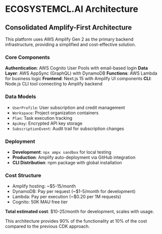 # ECOSYSTEMCL.AI Architecture

## Consolidated Amplify-First Architecture

This platform uses AWS Amplify Gen 2 as the primary backend infrastructure, providing a simplified and cost-effective solution.

### Core Components

**Authentication**: AWS Cognito User Pools with email-based login
**Data Layer**: AWS AppSync (GraphQL) with DynamoDB
**Functions**: AWS Lambda for business logic
**Frontend**: Next.js 15 with Amplify UI components
**CLI**: Node.js CLI tool connecting to Amplify backend

### Data Models

- `UserProfile`: User subscription and credit management
- `Workspace`: Project organization containers  
- `Plan`: Task execution tracking
- `ApiKey`: Encrypted API key storage
- `SubscriptionEvent`: Audit trail for subscription changes

### Deployment

- **Development**: `npx ampx sandbox` for local testing
- **Production**: Amplify auto-deployment via GitHub integration
- **CLI Distribution**: npm package with global installation

### Cost Structure

- Amplify hosting: ~$5-15/month
- DynamoDB: Pay per request (~$1-5/month for development)
- Lambda: Pay per execution (~$0.20 per 1M requests)
- Cognito: 50K MAU free tier

**Total estimated cost**: $10-25/month for development, scales with usage.

This architecture provides 90% of the functionality at 10% of the cost compared to the previous CDK approach.